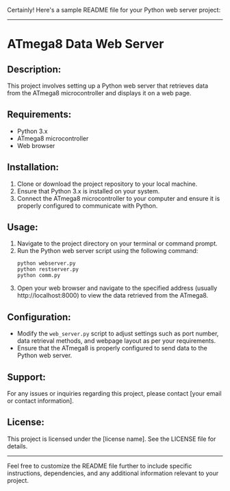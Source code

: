 Certainly! Here's a sample README file for your Python web server project:

---

# ATmega8 Data Web Server

## Description:
This project involves setting up a Python web server that retrieves data from the ATmega8 microcontroller and displays it on a web page.

## Requirements:
- Python 3.x
- ATmega8 microcontroller
- Web browser

## Installation:
1. Clone or download the project repository to your local machine.
2. Ensure that Python 3.x is installed on your system.
3. Connect the ATmega8 microcontroller to your computer and ensure it is properly configured to communicate with Python.

## Usage:
1. Navigate to the project directory on your terminal or command prompt.
2. Run the Python web server script using the following command:
    ```
    python webserver.py
    python restserver.py
    python comm.py
    ```
3. Open your web browser and navigate to the specified address (usually http://localhost:8000) to view the data retrieved from the ATmega8.

## Configuration:
- Modify the `web_server.py` script to adjust settings such as port number, data retrieval methods, and webpage layout as per your requirements.
- Ensure that the ATmega8 is properly configured to send data to the Python web server.

## Support:
For any issues or inquiries regarding this project, please contact [your email or contact information].

## License:
This project is licensed under the [license name]. See the LICENSE file for details.

---

Feel free to customize the README file further to include specific instructions, dependencies, and any additional information relevant to your project.
